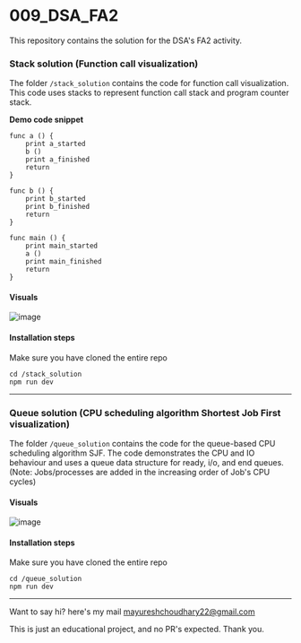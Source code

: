 # 009_DSA_FA2
This repository contains the solution for the DSA's FA2 activity.

### Stack solution (Function call visualization)
The folder `/stack_solution` contains the code for function call visualization. This code uses stacks to represent function call stack and program counter stack.

<b>Demo code snippet</b>
```
func a () {
	print a_started
	b ()
	print a_finished
	return
}

func b () {
	print b_started
	print b_finished
	return
}

func main () {
	print main_started
	a ()
	print main_finished
	return
}
```

#### Visuals
![image](https://github.com/user-attachments/assets/20a98736-aa43-4ed0-b79f-487716cc6a44)

#### Installation steps
Make sure you have cloned the entire repo
```
cd /stack_solution
npm run dev
```

<hr>

### Queue solution (CPU scheduling algorithm Shortest Job First visualization)
The folder `/queue_solution` contains the code for the queue-based CPU scheduling algorithm SJF. The code demonstrates the CPU and IO behaviour and uses a queue data structure for ready, i/o, and end queues.
(Note: Jobs/processes are added in the increasing order of Job's CPU cycles)

#### Visuals
![image](https://github.com/user-attachments/assets/77268d29-51c6-425e-ac68-6cb1f3b64f18)

#### Installation steps
Make sure you have cloned the entire repo
```
cd /queue_solution
npm run dev
```

<hr>

Want to say hi? here's my mail [mayureshchoudhary22@gmail.com](mailto:mayureshchoudhary22@gmail.com)

This is just an educational project, and no PR's expected.
Thank you.

